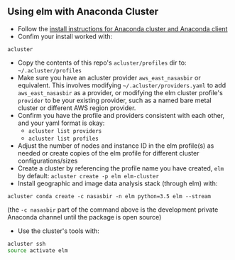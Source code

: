## Using elm with Anaconda Cluster

* Follow the [install instructions for Anaconda cluster and Anaconda client](https://docs.continuum.io/anaconda-cluster/installation)
* Confim your install worked with:

`acluster`

* Copy the contents of this repo's `acluster/profiles` dir to: `~/.acluster/profiles`
* Make sure you have an acluster provider `aws_east_nasasbir` or equivalent. This involves modifying `~/.acluster/providers.yaml` to add `aws_east_nasasbir` as a provider, or modifying the elm cluster profile's `provider` to be your existing provider, such as a named bare metal cluster or different AWS region provider.
* Confirm you have the profile and providers consistent with each other, and your yaml format is okay:
  * `acluster list providers`
  * `acluster list profiles`
* Adjust the number of nodes and instance ID in the elm profile(s) as needed or create copies of the elm profile for different cluster configurations/sizes
* Create a cluster by referencing the profile name you have created, `elm` by default: `acluster create -p elm elm-cluster`
* Install geographic and image data analysis stack (through elm) with:

`acluster conda create -c nasasbir -n elm python=3.5 elm --stream`

(the `-c nasasbir` part of the command above is the development private Anaconda channel until the package is open source)

* Use the cluster's tools with:

```bash
acluster ssh
source activate elm
```


